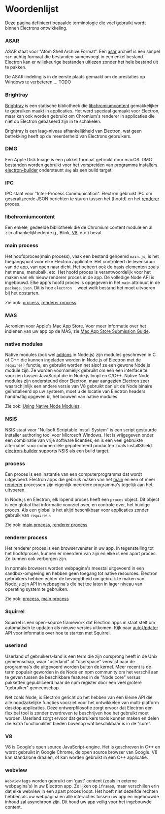 # Woordenlijst

Deze pagina definieert bepaalde terminologie die veel gebruikt wordt binnen Electrons ontwikkeling.

### ASAR

ASAR staat voor "Atom Shell Archive Format". Een [asar][asar] archief is een simpel `tar`-achtig formaat die bestanden samenvoegt in een enkel bestand. Electron kan er willekeurige bestanden uitlezen zonder het hele bestand uit te pakken.

De ASAR-indeling is in de eerste plaats gemaakt om de prestaties op Windows te verbeteren ... TODO

### Brightray

[Brightray][brightray] is een statische bibliotheek die [libchromiumcontent] gemakkelijker te gebruiken maakt in applicaties. Het werd speciaal gemaakt voor Electron, maar kan ook worden gebruikt om Chromium's renderer in applicaties die niet op Electron gebaseerd zijn in te schakelen.

Brightray is een laag-niveau afhankelijkheid van Electron, wat geen betrekking heeft op de meerderheid van Electrons gebruikers.

### DMG

Een Apple Disk Image is een pakket formaat gebruikt door macOS. DMG bestanden worden gebruikt voor het verspreiden van programma installers. [electron-builder] ondersteunt `dmg` als een build target.

### IPC

IPC staat voor "Inter-Process Communication". Electron gebruikt IPC om geseralizeerde JSON berichten te sturen tussen het [hoofd] en het [renderer] proces.

### libchromiumcontent

Een enkele, gedeelde bibliotheek die de Chromium content module en al zijn afhankelijkheden(e.g., Blink, [V8], etc.) bevat.

### main process

Het hoofdproces(main process), vaak een bestand genoemd `main.js`, is het toegangspunt voor elke Electron applicatie. Het controleert de levensduur van de app, van open naar dicht. Het beheert ook de basis elementen zoals het menu, menubalk, etc. Het hoofd proces is verantwoordelijk voor het maken van elk nieuw renderer proces in de app. De volledige Node API is ingebouwd. 
Elke app's hoofd proces is opgegeven in het `main` attribuut in de `package.json`. Dit is hoe `electron .` weet welk bestand het moet uitvoeren bij het opstarten.

Zie ook: [process](#process), [renderer process](#renderer-process)

### MAS

Acroniem voor Apple's Mac App Store. Voor meer informatie over het indienen van uw app op de MAS, zie [Mac App Store Submission Guide].

### native modules

Native modules (ook wel [addons] in Node.js) zijn modules geschreven in C of C++ die kunnen ingeladen worden in Node.js of Electron met de `require()` functie, en gebruikt worden net alsof ze een gewone Node.js module zijn. Ze worden voornamelijk gebruikt om een een interface te voorzien tussen JavaScript die in Node.js loopt en C/C++. Native Node modules zijn ondersteund door Electron, maar aangezien Electron zeer waarschijnlijk een andere versie van V8 gebruikt dan uit de Node binaire geïnstalleerd op uw systeem, moet u de locatie van Electron headers handmatig opgeven bij het bouwen van native modules.

Zie ook: [Using Native Node Modules].

### NSIS

NSIS staat voor "Nullsoft Scriptable Install System" is een script gestuurde installer authoring tool voor Microsoft Windows. Het is vrijgegeven onder een combinatie van vrije software licenties, en is een veel gebruikte alternatief voor commerciële gepatenteerd producten zoals InstallShield. [electron-builder] supports NSIS als een build target.

### process


Een proces is een instantie van een computerprogramma dat wordt uitgevoerd. Electron apps die gebruik maken van het [main] en een of meer [renderer] processen zijn eigenlijk meerdere programma's tegelijk aan het uitvoeren.

In Node.js en Electron, elk lopend proces heeft een `proces` object. Dit object is een global that informatie voorziet over, en controle over, het huidige proces. Als een global is het altijd beschikbaar voor applicaties zonder gebruik van `require()`.

Zie ook: [main process](#main-process), [renderer process](#renderer-process)

### renderer process

Het renderer proces is een browservenster in uw app. In tegenstelling tot het hoofdproces, kunnen er meerdere van zijn en elke is een apart proces. Ze kunnen ook verborgen zijn.

In normale browsers worden webpagina's meestal uitgevoerd in een sandbox-omgeving en hebben geen toegang tot native resources. Electron gebruikers hebben echter de bevoegdheid om gebruik te maken van Node.js zijn API in webpagina's die het toe laten in lager niveau van operating system te gebruiken.

Zie ook: [process](#process), [main process](#main-process)

### Squirrel

Squirrel is een open-source framework dat Electron apps in staat stelt om automatisch te updaten als nieuwe versies uitkomen. Kijk naar [autoUpdater] API voor informatie over hoe te starten met Squirrel.

### userland

Userland of gebruikers-land is een term die zijn oorsprong heeft in de Unix gemeenschap, waar "userland" of "userspace" verwijst naar de programma's die uitgevoerd worden buiten de kernel. Meer recent is de term populair geworden in de Node en npm community om het verschil aan te geven tussen de beschikbare features in de "Node core" versus pakketten gepubliceerd naar de npm register door een veel grotere "gebruiker" gemeenschap.

Net zoals Node, is Electron gericht op het hebben van een kleine API die alle noodzakelijke functies voorziet voor het ontwikkelen van multi-platform desktop applicaties. Deze ontwerpfilosofie zorgt ervoor dat Electron een flexibel tool is zonder overdreven te beschrijven hoe het gebruikt moet worden. Userland zorgt ervoor dat gebruikers tools kunnen maken en delen die extra functionaliteit bieden bovenop wat beschikbaar is in de "core".

### V8

V8 is Google's open source JavaScript-engine. Het is geschreven in C++ en wordt gebruikt in Google Chrome, de open source browser van Google. V8 kan standalone draaien, of kan worden gebruikt in een C++ applicatie.

### webview

`Webview` tags worden gebruikt om 'gast' content (zoals in externe webpagina's) in uw Electron app. Ze lijken op `iframe`s, maar verschillen erin dat elke webview in een apart proces loopt. Het hoeft niet dezelfde rechten hebben als uw webpagina en alle interacties tussen uw app en ingebouwde inhoud zal asynchroon zijn. Dit houd uw app veilig voor het ingebouwde content.



[addons]: https://nodejs.org/api/addons.html
[asar]: https://github.com/electron/asar
[autoUpdater]: api/auto-updater.md
[brightray]: https://github.com/electron/brightray
[electron-builder]: https://github.com/electron-userland/electron-builder
[libchromiumcontent]: #libchromiumcontent
[Mac App Store Submission Guide]: tutorials/mac-app-store-submission-guide.md
[main]: #main-process
[renderer]: #renderer-process
[Using Native Node Modules]: tutorial/using-native-node-modules.md
[userland]: #userland
[V8]: #v8



